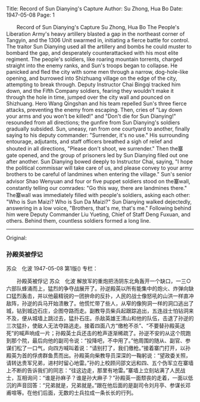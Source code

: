 Title: Record of Sun Dianying's Capture
Author: Su Zhong, Hua Bo
Date: 1947-05-08
Page: 1

　　Record of Sun Dianying's Capture
    Su Zhong, Hua Bo
    The People's Liberation Army's heavy artillery blasted a gap in the northeast corner of Tangyin, and the 1306 Unit swarmed in, initiating a fierce battle for control. The traitor Sun Dianying used all the artillery and bombs he could muster to bombard the gap, and desperately counterattacked with his most elite regiment. The people's soldiers, like roaring mountain torrents, charged straight into the enemy ranks, and Sun's troops began to collapse. He panicked and fled the city with some men through a narrow, dog-hole-like opening, and burrowed into Shizhuang village on the edge of the city, attempting to break through. Deputy Instructor Chai Bingqi tracked him down, and the Fifth Company soldiers, fearing they wouldn't make it through the hole in time, jumped over the city wall and pounced on Shizhuang. Hero Wang Qingshan and his team repelled Sun's three fierce attacks, preventing the enemy from escaping. Then, cries of "Lay down your arms and you won't be killed!" and "Don't die for Sun Dianying!" resounded from all directions; the gunfire from Sun Dianying's soldiers gradually subsided. Sun, uneasy, ran from one courtyard to another, finally saying to his deputy commander: "Surrender, it's no use." His surrounding entourage, adjutants, and staff officers breathed a sigh of relief and shouted in all directions, "Please don't shoot, we surrender." Then the寨gate opened, and the group of prisoners led by Sun Dianying filed out one after another. Sun Dianying bowed deeply to Instructor Chai, saying, "I hope the political commissar will take care of us, and please convey to your army brothers to be careful of landmines when entering the village." Sun's senior advisor Shao Wenyuan and four or five puppet soldiers stood on the寨wall, constantly telling our comrades: "Go this way, there are landmines there." The寨wall was immediately filled with people's soldiers, asking each other: "Who is Sun Maizi? Who is Sun Da Maizi?" Sun Dianying walked dejectedly, answering in a low voice, "Brothers, that's me, that's me." Following behind him were Deputy Commander Liu Yueting, Chief of Staff Deng Fuxuan, and others. Behind them, countless soldiers formed a long line.



<hr /> 

Original: 


### 孙殿英被俘记
苏众　化波
1947-05-08
第1版()
专栏：

　　孙殿英被俘记
    苏众　化波
    解放军的重炮把汤阴东北角轰开一个缺口，一三○六部队蜂涌而上，猛烈的争夺战展开了。孙逆殿英以所有能集中的炮火、炸弹向缺口猛烈轰击，并以他最精锐的一团拚命的反扑，人民的战士像怒吼的山洪一样直冲敌阵，孙逆的兵马开始溃散了。他慌忙带了些人，从窄的像狗洞一样的洞口逃出了城，钻到城边石庄，企图夺路而走。副教导员柴兵起跟踪追出，五连战士怕钻洞来不及，便从城墙上跳过去，猛扑石庄。杀敌英雄王清山和他的队伍，击退了孙逆的三次猛扑，使敌人无法夺路逃走。接着四面八方“缴枪不杀”、“不要替孙殿英送死”的喊声响成一片；孙殿英士兵还击的枪声逐渐稀疏了。孙逆不安的从这个院跑到那个院，最后向他的副司令说：“投降吧，不中用了。”他周围的随从、副官、参谋们松了一口气，向四方喊叫着说：“请别打了，我们缴枪。”接着寨门打开，以孙殿英为首的俘虏群鱼贯而出。孙殿英向柴教导员深深的一鞠躬说：“望政委关照，请转达贵军兄弟，进村时留心地雷。”孙的上校顾问邵文远和四、五个伪军立在寨墙上不断的告诉我们的同志：“往这边走，那里有地雷。”寨墙上立刻站满了人民战士，互相询问：“谁是孙麻子？谁是孙大麻子？”孙殿英一面颓丧的走着，一面以低沉的声音回答：“兄弟就是，兄弟就是。”跟在他后面的是副司令刘月亭、参谋长邓甫喧等。在他们后面，无数的士兵拉成一条长长的行列。

